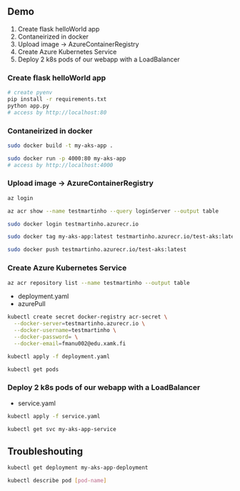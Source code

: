 ## Demo

1. Create flask helloWorld app
2. Contaneirized in docker
3. Upload image -> AzureContainerRegistry
4. Create Azure Kubernetes Service
5. Deploy 2 k8s pods of our webapp with a LoadBalancer

### Create flask helloWorld app

```bash
# create pyenv
pip install -r requirements.txt
python app.py
# access by http://localhost:80
```

### Contaneirized in docker
```bash
sudo docker build -t my-aks-app .
```

```bash
sudo docker run -p 4000:80 my-aks-app
# access by http://localhost:4000
```

### Upload image -> AzureContainerRegistry
```bash
az login
```

```bash
az acr show --name testmartinho --query loginServer --output table
```

```bash
sudo docker login testmartinho.azurecr.io
```

```bash
sudo docker tag my-aks-app:latest testmartinho.azurecr.io/test-aks:latest
```

```bash
sudo docker push testmartinho.azurecr.io/test-aks:latest
```

### Create Azure Kubernetes Service
```bash
az acr repository list --name testmartinho --output table
```

- deployment.yaml
- azurePull

```bash
kubectl create secret docker-registry acr-secret \
  --docker-server=testmartinho.azurecr.io \
  --docker-username=testmartinho \
  --docker-password= \
  --docker-email=fmanu002@edu.xamk.fi
```

```bash
kubectl apply -f deployment.yaml
```

```bash
kubectl get pods
```

### Deploy 2 k8s pods of our webapp with a LoadBalancer
- service.yaml

```bash
kubectl apply -f service.yaml
```

```bash
kubectl get svc my-aks-app-service
```

## Troubleshouting
```bash
kubectl get deployment my-aks-app-deployment

```

```bash
kubectl describe pod [pod-name]
```
